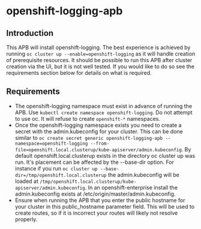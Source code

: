 openshift-logging-apb
=====================

Introduction
------------
This APB will install openshift-logging. The best experience is achieved by running `oc cluster up --enable=openshift-logging` as it will handle creation of prerequisite resources. It should be possible to run this APB after cluster creation via the UI, but it is not well tested. If you would like to do so see the requirements section below for details on what is required.

Requirements
------------
- The openshift-logging namespace must exist in advance of running the APB. Use `kubectl create namespace openshift-logging`. Do not attempt to use oc. It will refuse to create `openshift-*` namespaces.
- Once the openshift-logging namespace exists you need to create a secret with the admin.kubeconfig for your cluster. This can be done similar to `oc create secret generic openshift-logging-apb --namespace=openshift-logging --from-file=openshift.local.clusterup/kube-apiserver/admin.kubeconfig`. By default openshift.local.clusterup exists in the directory oc cluster up was run. It's placement can be affected by the --base-dir option. For instance if you run `oc cluster up --base-dir=/tmp/openshift.local.clusterup` the admin.kubeconfig will be loaded at `/tmp/openshift.local.clusterup/kube-apiserver/admin.kubeconfig`. In an openshift-enterprise install the admin.kubeconfig exists at /etc/origin/master/admin.kubeconfig.
- Ensure when running the APB that you enter the public hostname for your cluster in this public_hostname parameter field. This will be used to create routes, so if it is incorrect your routes will likely not resolve properly.
